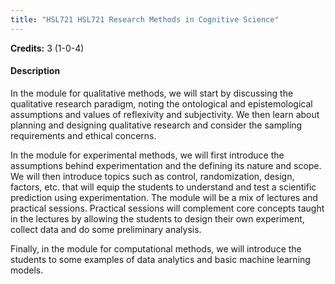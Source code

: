 ```yaml
---
title: "HSL721 HSL721 Research Methods in Cognitive Science"
---
```

**Credits:** 3 (1-0-4)

#### Description
In the module for qualitative methods, we will start by discussing the qualitative research paradigm, noting the ontological and epistemological assumptions and values of reflexivity and subjectivity. We then learn about planning and designing qualitative research and consider the sampling requirements and ethical concerns.

In the module for experimental methods, we will first introduce the assumptions behind experimentation and the defining its nature and scope. We will then introduce topics such as control, randomization, design, factors, etc. that will equip the students to understand and test a scientific prediction using experimentation. The module will be a mix of lectures and practical sessions. Practical sessions will complement core concepts taught in the lectures by allowing the students to design their own experiment, collect data and do some preliminary analysis.

Finally, in the module for computational methods, we will introduce the students to some examples of data analytics and basic machine learning models.